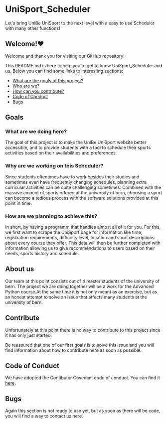 # UniSport_Scheduler
Let's bring UniBe UniSport to the next level with a easy to use Scheduler with many other functions!

## Welcome!❤️
Welcome and thank you for visiting our GitHub repository!


This README.md is here to help you to get to know UniSport_Scheduler and us.
Below you can find some links to interesting sections:
- [What are the goals of this project?](#goals)
- [Who are we?](#goals)
- [How can you contribute?](#contribute)
- [Code of Conduct](#conduct)
- [Bugs](#bugs)



## Goals
### What are we doing here?
The goal of this project is to make the UniBe UniSport website better accessible, and to provide students with a tool to schedule their sports activities based on their availabilities and preferences.

### Why are we working on this Scheduler?
Since students oftentimes have to work besides their studies and sometimes even have frequently changing schedules, planning extra curricular activities can be quite challenging sometimes. Combined with the massive amount of sports offered at the university of bern, choosing a sport can become a tedious process with the software solutions provided at this point in time. 

### How are we planning to achieve this?
In short, by having a programm that handles almost all of it for you. For this, we first want to scrape the UniSport page for information like time, registration requirements, difficulty level, location and short descriptions about every course they offer. This data will then be further completed with information allowing us to give recommendations to users based on their needs, sports history and schedule.

<a id="goals"></a>

## About us
Our team at this point consists out of 4 master students of the university of bern. The project we are doing together will be a work for the Advanced Python course.At the same time it is not only meant as an exercise, but as an honest attempt to solve an issue that affects many students at the university of bern.
<a id="team"></a>

## Contribute
Unfortunately at this point there is no way to contribute to this project since it has only just started.

Be reassured that one of our first goals is to solve this issue and you will find information about how to contribute here as soon as possible.

<a id="contribute"></a>

## Code of Conduct
We have adopted the Contibutor Covenant code of conduct. You can find it [here](/code_of_conduct).

<a id="conduct"></a>


## Bugs
Again this section is not ready to use yet, but as soon as there will be code, you will find a way to contact us here.

<a id="bugs"></a>





